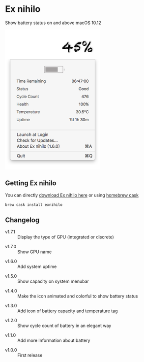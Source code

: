 # Ex nihilo

Show battery status on and above macOS 10.12

![Screenshot][1]

## Getting Ex nihilo

You can directly [download Ex nihilo here][2] or using [homebrew cask][3]

```sh
brew cask install exnihilo
```

## Changelog

<dl>
  <dt>v1.7.1</dt>
  <dd>Display the type of GPU (integrated or discrete)</dd>
</dl>
<dl>
  <dt>v1.7.0</dt>
  <dd>Show GPU name</dd>
</dl>
<dl>
  <dt>v1.6.0</dt>
  <dd>Add system uptime</dd>
</dl>
<dl>
  <dt>v1.5.0</dt>
  <dd>Show capacity on system menubar</dd>
</dl>
<dl>
  <dt>v1.4.0</dt>
  <dd>Make the icon animated and colorful to show battery status</dd>
</dl>
<dl>
  <dt>v1.3.0</dt>
  <dd>Add icon of battery capacity and temperature tag</dd>
</dl>
<dl>
  <dt>v1.2.0</dt>
  <dd>Show cycle count of battery in an elegant way</dd>
</dl>
<dl>
  <dt>v1.1.0</dt>
  <dd>Add more Information about battery</dd>
</dl>
<dl>
  <dt>v1.0.0</dt>
  <dd>First release</dd>
</dl>

[1]: https://github.com/Vayn/ex-nihilo/blob/master/release/Screenshot.png?raw=true
[2]: https://github.com/Vayn/ex-nihilo/releases/latest
[3]: https://github.com/caskroom/homebrew-cask
